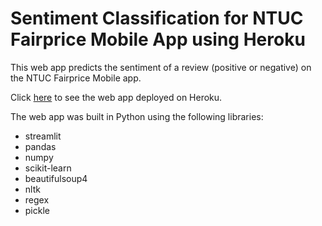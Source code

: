 # Sentiment Classification for NTUC Fairprice Mobile App using Heroku

This web app predicts the sentiment of a review (positive or negative) on the NTUC Fairprice Mobile app.

Click [here](https://sentiment-classification-ntuc.herokuapp.com/) to see the web app deployed on Heroku.

The web app was built in Python using the following libraries:

* streamlit
* pandas
* numpy
* scikit-learn
* beautifulsoup4
* nltk
* regex
* pickle

